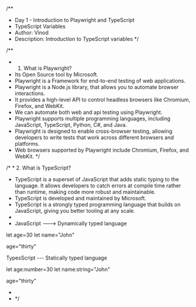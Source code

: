 /**
 * Day 1 - Introduction to Playwright and TypeScript
 * TypeScript Variables
 * Author: Vinod
 * Description: Introduction to TypeScript variables
 */

/**
 * 1. What is Playwright?
 *  Its Open Source tool by Microsoft.
 * Playwright is a Framework for end-to-end testing of web applications.
 * Playwright is a Node.js library, that allows you to automate browser interactions. 
 * It provides a high-level API to control headless browsers like Chromium, Firefox, and WebKit.
 * We can automate both web and api testing using Playwright.
 * Playwright supports multiple programming languages, including JavaScript, TypeScript, Python, C#, and Java.
 * Playwright is designed to enable cross-browser testing, allowing developers to write tests that work across different browsers and platforms.
 * Web browsers supported by Playwright include Chromium, Firefox, and WebKit.
 */


/* * 2. What is TypeScript?
 * TypeScript is a superset of JavaScript that adds static typing to the language. It allows developers to catch errors at compile time rather than runtime, making code more robust and maintainable.
 * TypeScript is developed and maintained by Microsoft.
 * TypeScript is a strongly typed programming language that builds on JavaScript, giving you better tooling at any scale.
 * 
 * JavaScript ---> Dynamically typed language

let age=30
let name="John"

age="thirty"


TypesScript --- Statically typed language

let age:number=30
let name:string="John"

age="thirty"

 * 
 * */